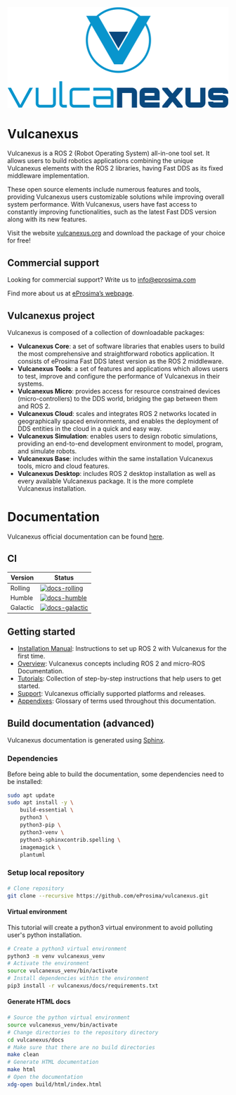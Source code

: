 <p align="center"><a href="https://vulcanexus.org/" target="_blank" rel="noopener noreferrer"><img src="resources/images/vulcanexus_banner.png"></a></p>

# Vulcanexus

Vulcanexus is a ROS 2 (Robot Operating System) all-in-one tool set. It allows users to build robotics applications combining the unique Vulcanexus elements with the ROS 2 libraries, having Fast DDS as its fixed middleware implementation.

These open source elements include numerous features and tools, providing Vulcanexus users customizable solutions while improving overall system performance. With Vulcanexus, users have fast access to constantly improving functionalities, such as the latest Fast DDS version along with its new features.

Visit the website [vulcanexus.org](https://vulcanexus.org/) and download the package of your choice for free!

## Commercial support

Looking for commercial support? Write us to info@eprosima.com

Find more about us at [eProsima’s webpage](https://eprosima.com/).

## Vulcanexus project

Vulcanexus is composed of a collection of downloadable packages:

*   **Vulcanexus Core**: a set of software libraries that enables users to build the most comprehensive and straightforward robotics application.
    It consists of eProsima Fast DDS latest version as the ROS 2 middleware.
*   **Vulcanexus Tools**: a set of features and applications which allows users to test, improve and configure the performance of Vulcanexus in their systems.
*   **Vulcanexus Micro**: provides access for resource constrained devices (micro-controllers) to the DDS world, bridging the gap between them and ROS 2.
*   **Vulcanexus Cloud**: scales and integrates ROS 2 networks located in geographically spaced environments, and enables the deployment of DDS entities in the cloud in a quick and easy way.
*   **Vulcanexus Simulation**: enables users to design robotic simulations, providing an end-to-end development environment to model, program, and simulate robots.
*   **Vulcanexus Base**: includes within the same installation Vulcanexus tools, micro and cloud features.
*   **Vulcanexus Desktop**: includes ROS 2 desktop installation as well as every available Vulcanexus package.
    It is the more complete Vulcanexus installation.

# Documentation

Vulcanexus official documentation can be found [here](https://docs.vulcanexus.org/en/latest/).

## CI

| Version | Status |
| - | - |
| Rolling | [![docs-rolling](https://github.com/eProsima/vulcanexus/actions/workflows/docs.yaml/badge.svg?branch=main&event=push)](https://github.com/eProsima/vulcanexus/actions/workflows/docs.yaml)
| Humble | [![docs-humble](https://github.com/eProsima/vulcanexus/actions/workflows/docs.yaml/badge.svg?branch=humble&event=push)](https://github.com/eProsima/vulcanexus/actions/workflows/docs.yaml)
| Galactic | [![docs-galactic](https://github.com/eProsima/vulcanexus/actions/workflows/docs.yaml/badge.svg?branch=galactic&event=push)](https://github.com/eProsima/vulcanexus/actions/workflows/docs.yaml)

## Getting started

*   [Installation Manual](https://docs.vulcanexus.org/en/latest/rst/installation/linux_binary_installation.html): Instructions to set up ROS 2 with Vulcanexus for the first time.
*   [Overview](https://docs.vulcanexus.org/en/latest/rst/introduction/introduction.html): Vulcanexus concepts including ROS 2 and micro-ROS Documentation.
*   [Tutorials](https://docs.vulcanexus.org/en/latest/rst/tutorials/core/ros2_tutorials.html): Collection of step-by-step instructions that help users to get started.
*   [Support](https://docs.vulcanexus.org/en/latest/rst/platforms/platforms.html): Vulcanexus officially supported platforms and releases.
*   [Appendixes](https://docs.vulcanexus.org/en/latest/rst/appendixes/glossary.html): Glossary of terms used throughout this documentation.


## Build documentation (advanced)

Vulcanexus documentation is generated using [Sphinx](https://www.sphinx-doc.org).

### Dependencies

Before being able to build the documentation, some dependencies need to be installed:

```bash
sudo apt update
sudo apt install -y \
    build-essential \
    python3 \
    python3-pip \
    python3-venv \
    python3-sphinxcontrib.spelling \
    imagemagick \
    plantuml
```

### Setup local repository

```bash
# Clone repository
git clone --recursive https://github.com/eProsima/vulcanexus.git
```

#### Virtual environment

This tutorial will create a python3 virtual environment to avoid polluting user's python installation.

```bash
# Create a python3 virtual environment
python3 -m venv vulcanexus_venv
# Activate the environment
source vulcanexus_venv/bin/activate
# Install dependencies within the environment
pip3 install -r vulcanexus/docs/requirements.txt
```

#### Generate HTML docs

```bash
# Source the python virtual environment
source vulcanexus_venv/bin/activate
# Change directories to the repository directory
cd vulcanexus/docs
# Make sure that there are no build directories
make clean
# Generate HTML documentation
make html
# Open the documentation
xdg-open build/html/index.html
```
